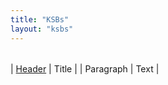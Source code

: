 ```yaml
---
title: "KSBs"
layout: "ksbs"
---
```


| | |
| ----------- | ----------- |

| [Header](http://localhost:1313/tags/example/)      | Title       |
| Paragraph   | Text        |
